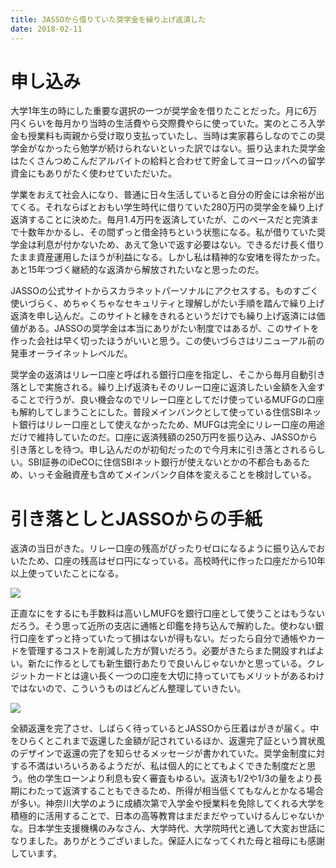 ```yaml
---
title: JASSOから借りていた奨学金を繰り上げ返済した
date: 2018-02-11
---
```


# 申し込み
大学1年生の時にした重要な選択の一つが奨学金を借りたことだった。月に6万円くらいを毎月かり当時の生活費やら交際費やらに使っていた。実のところ入学金も授業料も両親から受け取り支払っていたし、当時は実家暮らしなのでこの奨学金がなかったら勉学が続けられないといった訳ではない。振り込まれた奨学金はたくさんつめこんだアルバイトの給料と合わせて貯金してヨーロッパへの留学資金にもありがたく使わせていただいた。

学業をおえて社会人になり、普通に日々生活していると自分の貯金には余裕が出てくる。それならばとおもい学生時代に借りていた280万円の奨学金を繰り上げ返済することに決めた。毎月1.4万円を返済していたが、このペースだと完済まで十数年かかるし、その間ずっと借金持ちという状態になる。私が借りていた奨学金は利息が付かないため、あえて急いで返す必要はない。できるだけ長く借りたまま資産運用したほうが利益になる。しかし私は精神的な安堵を得たかった。あと15年つづく継続的な返済から解放されたいなと思ったのだ。

JASSOの公式サイトからスカラネットパーソナルにアクセスする。ものすごく使いづらく、めちゃくちゃなセキュリティと理解しがたい手順を踏んで繰り上げ返済を申し込んだ。このサイトと縁をきれるというだけでも繰り上げ返済には価値がある。JASSOの奨学金は本当にありがたい制度ではあるが、このサイトを作った会社は早く切ったほうがいいと思う。この使いづらさはリニューアル前の発車オーライネットレベルだ。

奨学金の返済はリレー口座と呼ばれる銀行口座を指定し、そこから毎月自動引き落としで実施される。繰り上げ返済もそのリレー口座に返済したい金額を入金することで行うが、良い機会なのでリレー口座としてだけ使っているMUFGの口座も解約してしまうことにした。普段メインバンクとして使っている住信SBIネット銀行はリレー口座として使えなかったため、MUFGは完全にリレー口座の用途だけで維持していたのだ。口座に返済残額の250万円を振り込み、JASSOから引き落としを待つ。申し込んだのが初旬だったので今月末に引き落とされるらしい。SBI証券のiDeCOに住信SBIネット銀行が使えないとかの不都合もあるため、いっそ金融資産も含めてメインバンク自体を変えることを検討している。


# 引き落としとJASSOからの手紙
返済の当日がきた。リレー口座の残高がぴったりゼロになるように振り込んでおいたため、口座の残高はゼロ円になっている。高校時代に作った口座だから10年以上使っていたことになる。

![](https://photos.xar.sh/26675616408_a1dc084510_h.jpg)

正直なにをするにも手数料は高いしMUFGを銀行口座として使うことはもうないだろう。そう思って近所の支店に通帳と印鑑を持ち込んで解約した。使わない銀行口座をずっと持っていたって損はないが得もない。だったら自分で通帳やカードを管理するコストを削減した方が賢いだろう。必要がきたらまた開設すればよい。新たに作るとしても新生銀行あたりで良いんじゃないかと思っている。クレジットカードとは違い長く一つの口座を大切に持っていてもメリットがあるわけではないので、こういうものはどんどん整理していきたい。

![](https://photos.xar.sh/41248147642_a213431255_b.jpg)

全額返還を完了させ、しばらく待っているとJASSOから圧着はがきが届く。中をひらくとこれまで返還した金額が記されているほか、返還完了証という賞状風のデザインで返還の完了を知らせるメッセージが書かれていた。奨学金制度に対する不満はいろいろあるようだが、私は個人的にとてもよくできた制度だと思う。他の学生ローンより利息も安く審査もゆるい。返済も1/2や1/3の量をより長期にわたって返済することもできるため、所得が相当低くてもなんとかなる場合が多い。神奈川大学のように成績次第で入学金や授業料を免除してくれる大学を積極的に活用することで、日本の高等教育はまだまだやっていけるんじゃないかな。日本学生支援機構のみなさん、大学時代、大学院時代と通して大変お世話になりました。ありがとうございました。保証人になってくれた母と祖母にも感謝しています。
